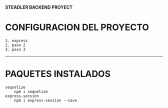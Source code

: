 **STEADLER BACKEND PROYECT**

# CONFIGURACION DEL PROYECTO
    1. express
    2. paso 2
    3. paso 3

---

# PAQUETES INSTALADOS

```
sequelize
    npm i sequelize
express-session
    npm i express-session --save
```


